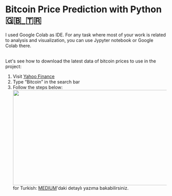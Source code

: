 # Bitcoin Price Prediction with Python 🇬🇧_🇹🇷
I used Google Colab as IDE. For any task where most of your work is related to analysis and visualization, you can use Jypyter notebook or Google Colab there.<br><br>

Let's see how to download the latest data of bitcoin prices to use in the project:

1. Visit <a href="https://finance.yahoo.com/">Yahoo Finance</a> <br>
2. Type “Bitcoin” in the search bar <br>
3. Follow the steps below: <br>
<img align="left" width="595" height="298" src="https://user-images.githubusercontent.com/63544299/109432224-509b6900-7a1b-11eb-8075-43f36d6f9e49.png"><br><br><br><br>
for Turkish:
<a href="https://finance.yahoo.com/">MEDIUM</a>'daki detaylı yazıma bakabilirsiniz.
